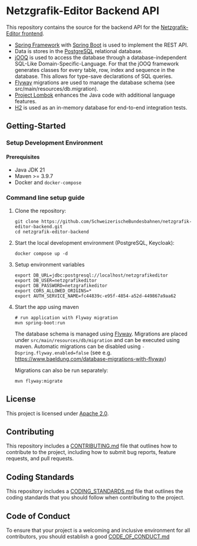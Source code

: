 # Netzgrafik-Editor Backend API

This repository contains the source for the backend API for the [Netzgrafik-Editor frontend](https://github.com/SchweizerischeBundesbahnen/netzgrafik-editor-frontend).

- [Spring Framework](https://spring.io/projects/spring-framework)
  with [Spring Boot](https://spring.io/projects/spring-boot) is used to implement the REST API.
- Data is stores in the [PostgreSQL](https://www.postgresql.org) relational database.
- [jOOQ](https://www.jooq.org/) is used to access the database through a database-independent
  SQL-Like Domain-Specific-Language. For that the jOOQ framework generates classes for every table,
  row, index and sequence in the database. This allows for type-save declarations of SQL queries.
- [Flyway](https://flywaydb.org/) migrations are used to manage the database schema (see
  src/main/resources/db.migration).
- [Project Lombok](https://projectlombok.org/) enhances the Java code with additional language
  features.
- [H2](https://www.h2database.com/html/main.html) is used as an in-memory database for end-to-end
  integration tests.


## Getting-Started

### Setup Development Environment

#### Prerequisites

- Java JDK 21
- Maven >= 3.9.7
- Docker and `docker-compose`


### Command line setup guide

1. Clone the repository:
   ```shell
   git clone https://github.com/SchweizerischeBundesbahnen/netzgrafik-editor-backend.git
   cd netzgrafik-editor-backend
   ```

1. Start the local development environment (PostgreSQL, Keycloak):
   ```shell
   docker compose up -d
   ```

1. Setup environment variables
   ```shell
   export DB_URL=jdbc:postgresql://localhost/netzgrafikeditor
   export DB_USER=netzgrafikeditor
   export DB_PASSWORD=netzgrafikeditor
   export CORS_ALLOWED_ORIGINS=*
   export AUTH_SERVICE_NAME=fc44839c-e95f-4854-a52d-449867a9aa62
   ```

1. Start the app using maven
   ```shell
   # run application with Flyway migration
   mvn spring-boot:run
   ```
   The database schema is managed using [Flyway](https://flywaydb.org/). Migrations are placed
      under `src/main/resources/db/migration` and can be executed using maven. 
   Automatic migrations can be disabled using `-Dspring.flyway.enabled=false` (see e.g. https://www.baeldung.com/database-migrations-with-flyway) 

   Migrations can also be run separately:
   ```shell
   mvn flyway:migrate
   ```

## License

This project is licensed under [Apache 2.0](LICENSE).

## Contributing

This repository includes a [CONTRIBUTING.md](CONTRIBUTING.md) file that outlines how to contribute to the project, including how to submit bug reports, feature requests, and pull requests.

## Coding Standards

This repository includes a [CODING_STANDARDS.md](CODING_STANDARDS.md) file that outlines the coding standards that you should follow when contributing to the project.

## Code of Conduct

To ensure that your project is a welcoming and inclusive environment for all contributors, you should establish a good [CODE_OF_CONDUCT.md](CODE_OF_CONDUCT.md)
